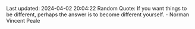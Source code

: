 Last updated: 2024-04-02 20:04:22
Random Quote: If you want things to be different, perhaps the answer is to become different yourself. - Norman Vincent Peale